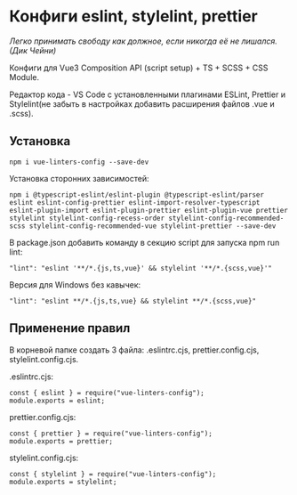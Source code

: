 # Конфиги eslint, stylelint, prettier

_Легко принимать свободу как должное, если никогда её не лишался. (Дик Чейни)_

Конфиги для Vue3 Composition API (script setup) + TS + SCSS + CSS Module.

Редактор кода - VS Code с установленными плагинами ESLint, Prettier и Stylelint(не забыть в настройках добавить расширения файлов .vue и .scss).

## Установка

`npm i vue-linters-config --save-dev`

Установка сторонних зависимостей:

`npm i @typescript-eslint/eslint-plugin @typescript-eslint/parser eslint eslint-config-prettier eslint-import-resolver-typescript eslint-plugin-import eslint-plugin-prettier eslint-plugin-vue prettier stylelint stylelint-config-recess-order stylelint-config-recommended-scss stylelint-config-recommended-vue stylelint-prettier --save-dev`

В package.json добавить команду в секцию script для запуска npm run lint:

`"lint": "eslint '**/*.{js,ts,vue}' && stylelint '**/*.{scss,vue}'"`

Версия для Windows без кавычек:

`"lint": "eslint **/*.{js,ts,vue} && stylelint **/*.{scss,vue}"`

## Применение правил

В корневой папке создать 3 файла: .eslintrc.cjs, prettier.config.cjs, stylelint.config.cjs.

.eslintrc.cjs:

```
const { eslint } = require("vue-linters-config");
module.exports = eslint;
```

prettier.config.cjs:

```
const { prettier } = require("vue-linters-config");
module.exports = prettier;
```

stylelint.config.cjs:

```
const { stylelint } = require("vue-linters-config");
module.exports = stylelint;
```
